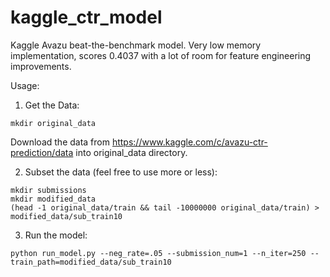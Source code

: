 kaggle_ctr_model
================

Kaggle Avazu beat-the-benchmark model. Very low memory implementation, scores 0.4037 with a lot of room for feature engineering improvements.


Usage:

1) Get the Data:
```
mkdir original_data
```
Download the data from https://www.kaggle.com/c/avazu-ctr-prediction/data into original_data directory.

2) Subset the data (feel free to use more or less):
```
mkdir submissions
mkdir modified_data
(head -1 original_data/train && tail -10000000 original_data/train) > modified_data/sub_train10
````
3) Run the model:
```
python run_model.py --neg_rate=.05 --submission_num=1 --n_iter=250 --train_path=modified_data/sub_train10
```

